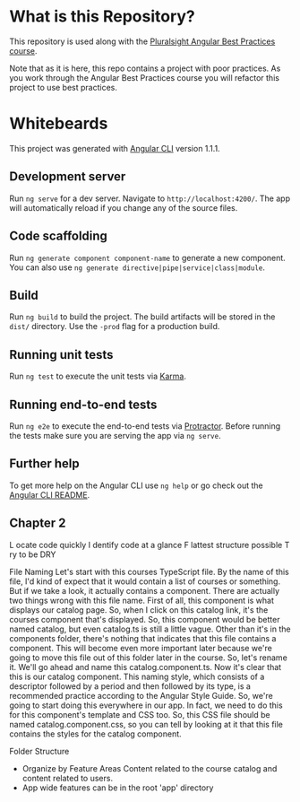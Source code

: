 # What is this Repository?
This repository is used along with the [Pluralsight Angular Best Practices course](https://app.pluralsight.com/library/courses/best-practices-angular/table-of-contents). 

Note that as it is here, this repo contains a project with poor practices. As you work through the Angular Best Practices course you will refactor this project to use best practices.

# Whitebeards

This project was generated with [Angular CLI](https://github.com/angular/angular-cli) version 1.1.1.

## Development server

Run `ng serve` for a dev server. Navigate to `http://localhost:4200/`. The app will automatically reload if you change any of the source files.

## Code scaffolding

Run `ng generate component component-name` to generate a new component. You can also use `ng generate directive|pipe|service|class|module`.

## Build

Run `ng build` to build the project. The build artifacts will be stored in the `dist/` directory. Use the `-prod` flag for a production build.

## Running unit tests

Run `ng test` to execute the unit tests via [Karma](https://karma-runner.github.io).

## Running end-to-end tests

Run `ng e2e` to execute the end-to-end tests via [Protractor](http://www.protractortest.org/).
Before running the tests make sure you are serving the app via `ng serve`.

## Further help

To get more help on the Angular CLI use `ng help` or go check out the [Angular CLI README](https://github.com/angular/angular-cli/blob/master/README.md).

## Chapter 2

L ocate code quickly
I dentify code at a glance
F lattest structure possible
T ry to be DRY

File Naming
Let's start with this courses TypeScript file. By the name of this file, I'd kind of expect that it would contain a list of courses or something. But if we take a look, it actually contains a component. There are actually two things wrong with this file name. First of all, this component is what displays our catalog page. So, when I click on this catalog link, it's the courses component that's displayed. So, this component would be better named catalog, but even catalog.ts is still a little vague. Other than it's in the components folder, there's nothing that indicates that this file contains a component. This will become even more important later because we're going to move this file out of this folder later in the course. So, let's rename it. We'll go ahead and name this catalog.component.ts. Now it's clear that this is our catalog component. This naming style, which consists of a descriptor followed by a period and then followed by its type, is a recommended practice according to the Angular Style Guide. So, we're going to start doing this everywhere in our app. In fact, we need to do this for this component's template and CSS too. So, this CSS file should be named catalog.component.css, so you can tell by looking at it that this file contains the styles for the catalog component.

Folder Structure
- Organize by Feature Areas
    Content related to the course catalog and content related to users.
- App wide features can be in the root 'app' directory


